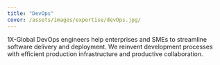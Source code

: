 ```yaml
---
title: "DevOps"
cover: /assets/images/expertise/devOps.jpg/
---
```


1X-Global DevOps engineers help enterprises and SMEs to streamline software delivery and deployment. We reinvent development processes with efficient production infrastructure and productive collaboration.
